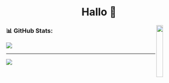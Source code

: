 <h1 align ="center"> Hallo 👋 </h1>

<img align="right" width="19%" height="19%" src="https://media.tenor.com/INUts6tJH2UAAAAC/%D0%BD%D0%BE%D1%80%D0%BC%D0%B0%D0%BD.gif">

### 📊 GitHub Stats:
![](https://github-readme-stats.vercel.app/api/top-langs/?username=knimoni&theme=shades-of-purple&hide_border=true&include_all_commits=false&count_private=true&layout=compact)

---
[![](https://visitcount.itsvg.in/api?id=knimoni&icon=9&color=6)](https://visitcount.itsvg.in)

<!-- Proudly created with GPRM ( https://gprm.itsvg.in ) -->
<!--

**knimoni/knimoni** is a ✨ _special_ ✨ repository because its `README.md` (this file) appears on your GitHub profile.

### 💫 About Me:
🏫 I'm Computer Engineering Student at [Diponegoro University](https://www.undip.ac.id/).<br>📧 Shoot me **nauraazarine@gmail.com**

Here are some ideas to get you started:

- 🔭 I’m currently working on ...
- 🌱 I’m currently learning ...
- 👯 I’m looking to collaborate on ...
- 🤔 I’m looking for help with ...
- 💬 Ask me about ...
- 📫 How to reach me: ...
- 😄 Pronouns: ...
- ⚡ Fun fact: ...

-->
